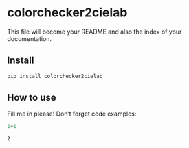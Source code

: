 # colorchecker2cielab

<!-- WARNING: THIS FILE WAS AUTOGENERATED! DO NOT EDIT! -->

This file will become your README and also the index of your
documentation.

## Install

``` sh
pip install colorchecker2cielab
```

## How to use

Fill me in please! Don’t forget code examples:

``` python
1+1
```

    2
